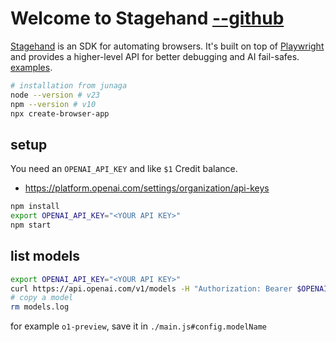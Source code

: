# Welcome to Stagehand [--github](https://github.com/browserbase/stagehand)

[Stagehand](https://www.stagehand.dev/) is an SDK for automating browsers. It's built on top of [Playwright](https://playwright.dev/) and provides a higher-level API for better debugging and AI fail-safes. [examples](https://github.com/browserbase/stagehand/tree/main/examples).

```bash
# installation from junaga
node --version # v23
npm --version # v10
npx create-browser-app
```

## setup

You need an `OPENAI_API_KEY` and like `$1` Credit balance.

- https://platform.openai.com/settings/organization/api-keys

```bash
npm install
export OPENAI_API_KEY="<YOUR API KEY>"
npm start
```

## list models

```bash
export OPENAI_API_KEY="<YOUR API KEY>"
curl https://api.openai.com/v1/models -H "Authorization: Bearer $OPENAI_API_KEY" > models.log
# copy a model
rm models.log
```

for example `o1-preview`, save it in `./main.js#config.modelName`
